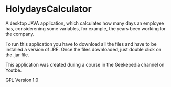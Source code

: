 # HolydaysCalculator

A desktop JAVA application, which calculates how many days an employee has, considerening some variables, for example, 
the years been working for the company.

To run this application you have to download all the files and have to be installed a version of JRE. Once the files downloaded, 
just double click on the .jar file.

This application was created during a course in the Geekepedia channel on Youtbe.

GPL Version 1.0
